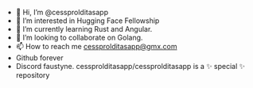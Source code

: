 - 👋 Hi, I’m @cessprolditasapp
- 👀 I’m interested in Hugging Face Fellowship
- 🌱 I’m currently learning Rust and Angular.
- 💞️ I’m looking to collaborate on Golang.
- 📫 How to reach me cessprolditasapp@gmx.com
- Github forever
- Discord faustyne.
cessprolditasapp/cessprolditasapp is a ✨ special ✨ repository 
  

